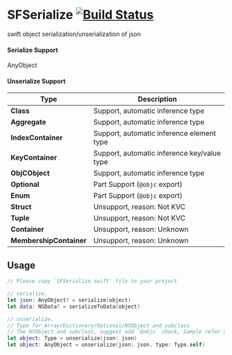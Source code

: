 # SFSerialize [![Build Status](https://travis-ci.org/sagesse-cn/swift-serialize.svg?branch=master)](https://travis-ci.org/sagesse-cn/swift-serialize)
swift object serialization/unserialization of json 

#### Serialize Support
AnyObject

#### Unserialize Support
Type | Description
---- | ---------
**Class**|Support, automatic inference type
**Aggregate**|Support, automatic inference type
**IndexContainer**|Support, automatic inference element type
**KeyContainer**|Support, automatic inference key/value type
**ObjCObject**|Support, automatic inference type
**Optional**|Part Support (`@objc` export)
**Enum**|Part Support (`@objc` export)
**Struct**|Unsupport, reason: Not KVC
**Tuple**|Unsupport, reason: Not KVC
**Container**|Unsupport, reason: Unknown
**MembershipContainer**|Unsupport, reason: Unknown

## Usage
```swift
// Please copy `SFSerialize.swift` file to your project

// serialize.
let json: AnyObject? = serialize(object)
let data: NSData? = serializeToData(object)

// unserialize.
// Type for Array/Dictionary/Optional/NSObject and subclass
// The NSObject and subclass, suggest add `@objc` check, Sample refer SFSerializeTests
let object: Type = unserialize(json: json)
let object: AnyObject = unserialize(json: json, type: Type.self)
```
